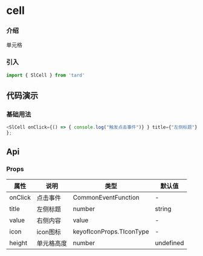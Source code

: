 # cell

### 介绍
单元格
### 引入
```js
import { SlCell } from 'tard'
```
## 代码演示
### 基础用法
```js
<SlCell onClick={() => { console.log("触发点击事件")} } title={"左侧标题"} value={"右侧内容"}/>
};
```

## Api
### Props
|  属性   | 说明  | 类型 | 默认值 |
|  ----  | ----  | ---- | ---- |
| onClick | 点击事件 | CommonEventFunction | - |
| title | 左侧标题 | number|string | - |
| value | 右侧内容 | value | - |
| icon | icon图标 | keyofIconProps.TIconType | - |
| height | 单元格高度 | number|undefined | - |
